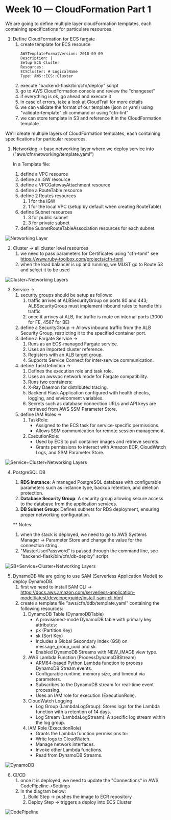 # Week 10 — CloudFormation Part 1

We are going to define multiple layer cloudFormation templates, each containing specifications for particulare resources.

1. Define CloudFormation for ECS fargate
   1. create template for ECS resource
        ```
        AWSTemplateFormatVersion: 2010-09-09
        Description: |
        Setup ECS Cluster
        Resources:
        ECSCluster: # LogicalName
        Type: AWS::ECS::Cluster
        ```
   2. execute "backend-flask/bin/cfn/deploy" script
   3. go to AWS CloudFormation console and review the "changeset"
   4. if everything is ok, go ahead and execute it
   5. in case of errors, take a look at CloudTrail for more details
   6. we can validate the format of our template (json or yaml) using "validate-template" cli command
      or using "cfn-lint"
   7. we can store template in S3 and reference it in the CloudFormation template

    
We'll create multiple layers of CloudFormation templates, each containing specifications for particular resources.

1. Networking -> base networking layer where we deploy service into ("aws/cfn/networking/template.yaml")
   
   In a Template file:
   1. define a VPC resource
   2. define an IGW resource
   3. define a VPCGatewayAttachment resource
   4. define a RouteTable resource
   5. define 2 Routes resources
      1. 1 for the IGW
      2. 1 for the local VPC (setup by default when creating RouteTable)
   6. define Subnet resources
      1. 3 for public subnet
      2. 3 for private subnet
   7. define SubnetRouteTableAssociation resources for each subnet

![Networking Layer](../_docs/assets/Networking.jpeg)


2. Cluster -> all cluster level resources
   1. we need to pass parameters for Certificates using "cfn-toml"
   see https://www.ruby-toolbox.com/projects/cfn-toml
   2. when the load balancer is up and running, we MUST go to Route 53 and select it to be used

![Cluster+Networking Layers](../_docs/assets/Cluster-Networking.jpeg)

3. Service ->
   1. security groups should be setup as follows:
      1. traffic arrives at ALBSecurityGroup on ports 80 and 443; ALBSecurityGroup must implement inbound rules to handle this traffic
      2. once it arrives at ALB, the traffic is route on internal ports (3000 for FE, 4567 for BE)
   2. define a SecurityGroup -> Allows inbound traffic from the ALB Security Group, restricting it to the specified container port.
   3. define a Fargate Service -> 
      1. Runs as an ECS-managed Fargate service. 
      2. Uses an imported cluster reference. 
      3. Registers with an ALB target group. 
      4. Supports Service Connect for inter-service communication. 
   4. define TaskDefinition -> 
      1. Defines the execution role and task role.
      2. Uses an awsvpc network mode for Fargate compatibility. 
      3. Runs two containers:
      4. X-Ray Daemon for distributed tracing. 
      5. Backend Flask Application configured with health checks, logging, and environment variables. 
      6. Secrets such as database connection URLs and API keys are retrieved from AWS SSM Parameter Store.
   5. define IAM Roles ->
      1. TaskRole:
         - Assigned to the ECS task for service-specific permissions. 
         - Allows SSM communication for remote session management.
      2. ExecutionRole:
         - Used by ECS to pull container images and retrieve secrets. 
         - Grants permissions to interact with Amazon ECR, CloudWatch Logs, and SSM Parameter Store.

![Service+Cluster+Networking Layers](../_docs/assets/Service-Cluster-Networking.jpeg)

4. PostgreSQL DB
   1. **RDS Instance**: A managed PostgreSQL database with configurable parameters such as instance type, backup retention, and deletion protection.
   2. **Database Security Group**: A security group allowing secure access to the database from the application services.
   3. **DB Subnet Group**: Defines subnets for RDS deployment, ensuring proper networking configuration.
   
   ** Notes: 
   1. when the stack is deployed, we need to go to AWS Systems Manager -> Parameter Store and change the value for the connection string.
   2. "MasterUserPassword" is passed through the command line, see "backend-flask/bin/cfn/db-deploy" script

![SB+Service+Cluster+Networking Layers](../_docs/assets/DB-Service-Cluster-Networking.jpeg)

5. DynamoDB
   We are going to use SAM (Serverless Application Model) to deploy DynamoDB.
   1. first we need to install SAM CLI -> https://docs.aws.amazon.com/serverless-application-model/latest/developerguide/install-sam-cli.html
   2. create a template file "aws/cfn/ddb/template.yaml" containing the following resources:
      1.	DynamoDB Table (DynamoDBTable)
            -	A provisioned-mode DynamoDB table with primary key attributes:
            -	pk (Partition Key)
            -	sk (Sort Key)
            -	Includes a Global Secondary Index (GSI) on message_group_uuid and sk.
            -	Enabled DynamoDB Streams with NEW_IMAGE view type.
      2.	AWS Lambda Function (ProcessDynamoDBStream)
            -	ARM64-based Python Lambda function to process DynamoDB Stream events.
            -	Configurable runtime, memory size, and timeout via parameters.
            -	Subscribes to the DynamoDB stream for real-time event processing.
            -	Uses an IAM role for execution (ExecutionRole).
      3.	CloudWatch Logging
            -	Log Group (LambdaLogGroup): Stores logs for the Lambda function with a retention of 14 days.
            -	Log Stream (LambdaLogStream): A specific log stream within the log group.
      4.	IAM Role (ExecutionRole)
            -	Grants the Lambda function permissions to:
            -	Write logs to CloudWatch.
            -	Manage network interfaces.
            -	Invoke other Lambda functions.
            -	Read from DynamoDB Streams.

![DynamoDB](../_docs/assets/DynamoDB.jpeg)

6. CI/CD
   1. once it is deployed, we need to update the "Connections" in AWS CodePipeline->Settings
   2. In the diagram below:
      1. Build Step -> pushes the image to ECR repository
      2. Deploy Step -> triggers a deploy into ECS Cluster

![CodePipeline](../_docs/assets/CodePipeline.jpeg)